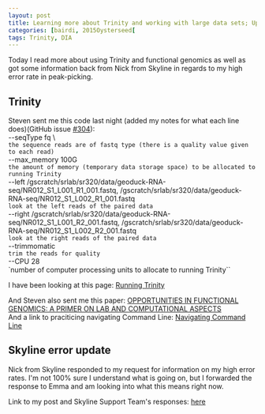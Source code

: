 ```yaml
---
layout: post
title: Learning more about Trinity and working with large data sets; Update on Skyline issue
categories: [bairdi, 2015Oysterseed[
tags: Trinity, DIA
---
```

Today I read more about using Trinity and functional genomics as well as got some information back from Nick from Skyline in regards to my high error rate in peak-picking.

## Trinity  
Steven sent me this code last night (added my notes for what each line does)(GitHub issue [#304](https://github.com/RobertsLab/resources/issues/304)):   
--seqType fq \       
`the sequence reads are of fastq type (there is a quality value given to each read)`    
--max_memory 100G         
`the amount of memory (temporary data storage space) to be allocated to running Trinity`      
--left /gscratch/srlab/sr320/data/geoduck-RNA-seq/NR012_S1_L001_R1_001.fastq,
/gscratch/srlab/sr320/data/geoduck-RNA-seq/NR012_S1_L002_R1_001.fastq       
`look at the left reads of the paired data`      
--right /gscratch/srlab/sr320/data/geoduck-RNA-seq/NR012_S1_L001_R2_001.fastq,
/gscratch/srlab/sr320/data/geoduck-RNA-seq/NR012_S1_L002_R2_001.fastq       
`look at the right reads of the paired data`     
--trimmomatic       
`trim the reads for quality`    
--CPU 28     
`number of computer processing units to allocate to running Trinity``

I have been looking at this page: [Running Trinity](https://github.com/trinityrnaseq/trinityrnaseq/wiki/Running-Trinity)

And Steven also sent me this paper: [OPPORTUNITIES IN FUNCTIONAL GENOMICS: A PRIMER ON LAB AND
COMPUTATIONAL ASPECTS](https://d.pr/f/7oPLDR)   
And a link to praciticing navigating Command Line: [Navigating Command Line](https://sr320.github.io/course-fish497-2018/assignments/bash/)

## Skyline error update
Nick from Skyline responded to my request for information on my high error rates. I'm not 100% sure I understand what is going on, but I forwarded the response to Emma and am looking into what this means right now. 

Link to my post and Skyline Support Team's responses: [here](https://skyline.ms/announcements/home/support/thread.view?rowId=36981)
